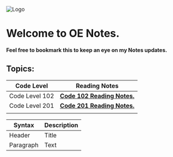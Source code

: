 ![Logo](https://intaj.net/wp-content/uploads/2020/08/ASAC-Bilingual-1024x220.png)
# Welcome to **OE Notes**.

**Feel free to bookmark this to keep an eye on my Notes updates.**
## Topics:
|Code Level|Reading Notes|
|---|---|
|Code Level 102|[**Code 102 Reading Notes.**](https://oebitw.github.io/reading-notes/code-102)|
|Code Level 201|[**Code 201 Reading Notes.**](https://oebitw.github.io/reading-notes/code-201)|
|||

| Syntax      | Description |
| ----------- | ----------- |
| Header      | Title       |
| Paragraph   | Text        |

